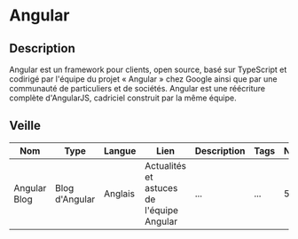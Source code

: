 # Angular

## Description
Angular est un framework pour clients, open source, basé sur TypeScript et codirigé par l'équipe du projet « Angular » chez Google ainsi 
que par une communauté de particuliers et de sociétés. Angular est une réécriture complète d'AngularJS, cadriciel construit par la même équipe.

## Veille

Nom | Type | Langue | Lien | Description | Tags | Note
 --- | --- | --- | --- | --- | --- | --- 
| Angular Blog | Blog d'Angular | Anglais | Actualités et astuces de l'équipe Angular | ... | ... | 5 
